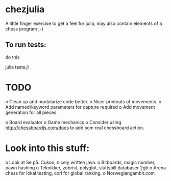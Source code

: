 chezjulia
=========

A little finger exercise to get a feel for julia, may also contain
elements of a chess program ;-)

To run tests:
-
do this

  julia tests.jl 

TODO
====

 o Clean up and modularize code better.
 o Nicer printouts of movements.
 o Add named/keyword parameters for capture required
 o Add movement generation for all pieces.

 o Board evaluator
 o Game mechanics
  o Consider using http://chessboardjs.com/docs to add som real chessboard action.

Look into this stuff:
==

o Look at Se på. Cukoo, nicely written java.
o Bitboards, magic number, pawn hashing
o Teknikker, zobrist, polyglot, sluttspill databaser 2gb
o Arena chess for lokal testing, ccrl for global ranking.
o Norwegiangambit.com



